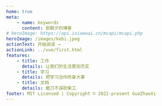 ```yaml
---
home: true
meta:
    - name: keywords
      content: 郭朝夕的博客
# heroImage: https://api.ixiaowai.cn/mcapi/mcapi.php
heroImage: /images/kebi.jpeg
actionText: 开始阅读 →
actionLink: ../vue/first.html
features:
    - title: 工作
      details: 让我们的生活更加充实
    - title: 学习
      details: 把学习当作终身大事
    - title: 文档
      details: 磨刀不误砍柴工
footer: MIT Licensed | Copyright © 2022-present GuoZhaoXi
---
```

